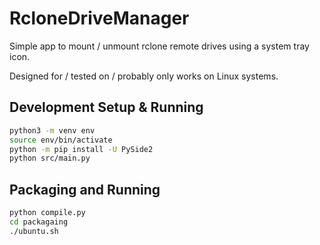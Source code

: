 # RcloneDriveManager

Simple app to mount / unmount rclone remote drives using a system tray icon.

Designed for / tested on / probably only works on Linux systems.

## Development Setup & Running

```sh
python3 -m venv env
source env/bin/activate
python -m pip install -U PySide2
python src/main.py
```

## Packaging and Running

```sh
python compile.py
cd packagaing
./ubuntu.sh
```
